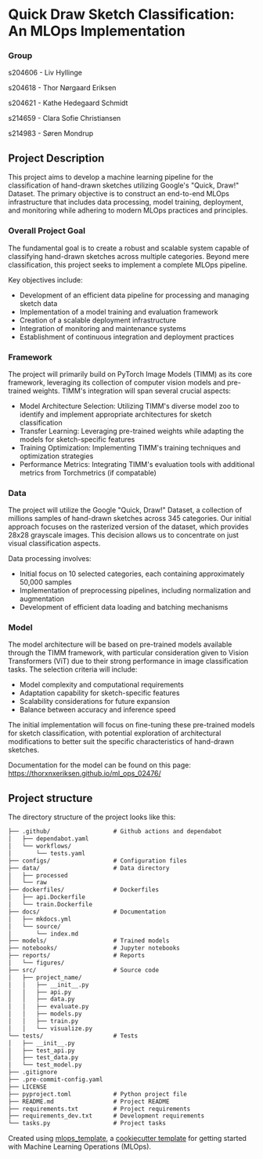 # Quick Draw Sketch Classification: An MLOps Implementation
### Group
s204606 - Liv Hyllinge

s204618 - Thor Nørgaard Eriksen

s204621 - Kathe Hedegaard Schmidt 

s214659 - Clara Sofie Christiansen

s214983 - Søren Mondrup

## Project Description
This project aims to develop a machine learning pipeline for the classification of hand-drawn sketches utilizing Google's "Quick, Draw!" Dataset. The primary objective is to construct an end-to-end MLOps infrastructure that includes data processing, model training, deployment, and monitoring while adhering to modern MLOps practices and principles.

### Overall Project Goal
The fundamental goal is to create a robust and scalable system capable of classifying hand-drawn sketches across multiple categories. Beyond mere classification, this project seeks to implement a complete MLOps pipeline.

Key objectives include:

* Development of an efficient data pipeline for processing and managing sketch data
* Implementation of a model training and evaluation framework
* Creation of a scalable deployment infrastructure
* Integration of monitoring and maintenance systems
* Establishment of continuous integration and deployment practices


### Framework
The project will primarily build on PyTorch Image Models (TIMM) as its core framework, leveraging its collection of computer vision models and pre-trained weights. TIMM's integration will span several crucial aspects:

* Model Architecture Selection: Utilizing TIMM's diverse model zoo to identify and implement appropriate architectures for sketch classification
* Transfer Learning: Leveraging pre-trained weights while adapting the models for sketch-specific features
* Training Optimization: Implementing TIMM's training techniques and optimization strategies
* Performance Metrics: Integrating TIMM's evaluation tools with additional metrics from Torchmetrics (if compatable)

### Data
The project will utilize the Google "Quick, Draw!" Dataset, a collection of millions samples of hand-drawn sketches  across 345 categories. Our initial approach focuses on the rasterized version of the dataset, which provides 28x28 grayscale images. This decision allows us to concentrate on just visual classification aspects.

Data processing involves:

* Initial focus on 10 selected categories, each containing approximately 50,000 samples
* Implementation of preprocessing pipelines, including normalization and augmentation
* Development of efficient data loading and batching mechanisms


### Model
The model architecture will be based on pre-trained models available through the TIMM framework, with particular consideration given to Vision Transformers (ViT) due to their strong performance in image classification tasks. The selection criteria will include:

* Model complexity and computational requirements
* Adaptation capability for sketch-specific features
* Scalability considerations for future expansion
* Balance between accuracy and inference speed

The initial implementation will focus on fine-tuning these pre-trained models for sketch classification, with potential exploration of architectural modifications to better suit the specific characteristics of hand-drawn sketches.

Documentation for the model can be found on this page: https://thorxnxeriksen.github.io/ml_ops_02476/


















## Project structure

The directory structure of the project looks like this:
```txt
├── .github/                  # Github actions and dependabot
│   ├── dependabot.yaml
│   └── workflows/
│       └── tests.yaml
├── configs/                  # Configuration files
├── data/                     # Data directory
│   ├── processed
│   └── raw
├── dockerfiles/              # Dockerfiles
│   ├── api.Dockerfile
│   └── train.Dockerfile
├── docs/                     # Documentation
│   ├── mkdocs.yml
│   └── source/
│       └── index.md
├── models/                   # Trained models
├── notebooks/                # Jupyter notebooks
├── reports/                  # Reports
│   └── figures/
├── src/                      # Source code
│   ├── project_name/
│   │   ├── __init__.py
│   │   ├── api.py
│   │   ├── data.py
│   │   ├── evaluate.py
│   │   ├── models.py
│   │   ├── train.py
│   │   └── visualize.py
└── tests/                    # Tests
│   ├── __init__.py
│   ├── test_api.py
│   ├── test_data.py
│   └── test_model.py
├── .gitignore
├── .pre-commit-config.yaml
├── LICENSE
├── pyproject.toml            # Python project file
├── README.md                 # Project README
├── requirements.txt          # Project requirements
├── requirements_dev.txt      # Development requirements
└── tasks.py                  # Project tasks
```


Created using [mlops_template](https://github.com/SkafteNicki/mlops_template),
a [cookiecutter template](https://github.com/cookiecutter/cookiecutter) for getting
started with Machine Learning Operations (MLOps).

